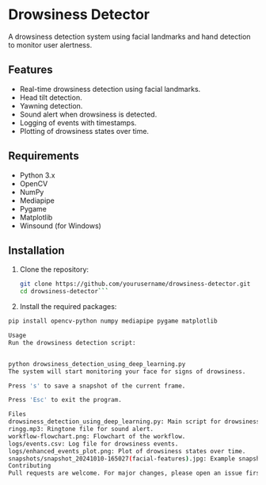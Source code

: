 # Drowsiness Detector

A drowsiness detection system using facial landmarks and hand detection to monitor user alertness.

## Features

- Real-time drowsiness detection using facial landmarks.
- Head tilt detection.
- Yawning detection.
- Sound alert when drowsiness is detected.
- Logging of events with timestamps.
- Plotting of drowsiness states over time.

## Requirements

- Python 3.x
- OpenCV
- NumPy
- Mediapipe
- Pygame
- Matplotlib
- Winsound (for Windows)

## Installation

1. Clone the repository:
   ```sh
   git clone https://github.com/yourusername/drowsiness-detector.git
   cd drowsiness-detector```

2. Install the required packages:
  ```sh
  pip install opencv-python numpy mediapipe pygame matplotlib

Usage
Run the drowsiness detection script:


python drowsiness_detection_using_deep_learning.py
The system will start monitoring your face for signs of drowsiness.

Press 's' to save a snapshot of the current frame.

Press 'Esc' to exit the program.

Files
drowsiness_detection_using_deep_learning.py: Main script for drowsiness detection.
ringg.mp3: Ringtone file for sound alert.
workflow-flowchart.png: Flowchart of the workflow.
logs/events.csv: Log file for drowsiness events.
logs/enhanced_events_plot.png: Plot of drowsiness states over time.
snapshots/snapshot_20241010-165027(facial-features).jpg: Example snapshot of facial features.
Contributing
Pull requests are welcome. For major changes, please open an issue first to discuss what you would like to change.
